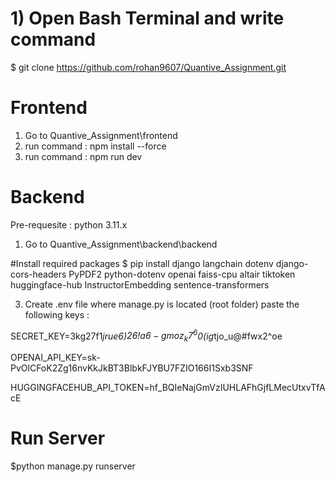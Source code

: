 # 1) Open Bash Terminal and write command
$ git clone https://github.com/rohan9607/Quantive_Assignment.git

# Frontend
1) Go to Quantive_Assignment\frontend
2) run command : npm install --force
3) run command : npm run dev

# Backend 
Pre-requesite : python 3.11.x 
1) Go to Quantive_Assignment\backend\backend
   
#Install required packages
$ pip install django langchain dotenv django-cors-headers PyPDF2 python-dotenv openai faiss-cpu altair tiktoken huggingface-hub InstructorEmbedding sentence-transformers

3) Create .env file where manage.py is located (root folder)
paste the following keys :

SECRET_KEY=3kg27f1*jrue6)$26!a6-gmoz_k7^6$0(ig*tjo_u@#fwx2^oe

OPENAI_API_KEY=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

HUGGINGFACEHUB_API_TOKEN=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


# Run Server
$python manage.py runserver




